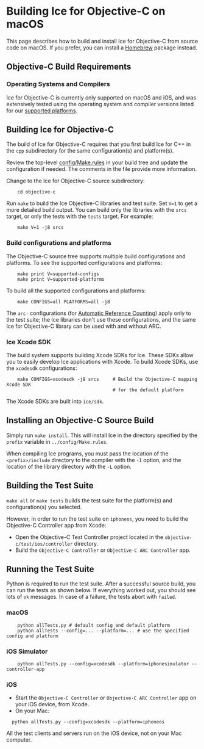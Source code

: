 # Building Ice for Objective-C on macOS

This page describes how to build and install Ice for Objective-C from source
code on macOS. If you prefer, you can install a [Homebrew][1] package instead.

## Objective-C Build Requirements

### Operating Systems and Compilers

Ice for Objective-C is currently only supported on macOS and iOS, and was
extensively tested using the operating system and compiler versions listed for
our [supported platforms][2].

## Building Ice for Objective-C

The build of Ice for Objective-C requires that you first build Ice for C++ in
the `cpp` subdirectory for the same configuration(s) and platform(s).

Review the top-level [config/Make.rules](../config/Make.rules) in your build
tree and update the configuration if needed. The comments in the file provide
more information.

Change to the Ice for Objective-C source subdirectory:
```
    cd objective-c
```
Run `make` to build the Ice Objective-C libraries and test suite. Set `V=1` to
get a more detailed build output. You can build only the libraries with the
`srcs` target, or only the tests with the `tests` target. For example:
```
    make V=1 -j8 srcs
```

### Build configurations and platforms

The Objective-C source tree supports multiple build configurations and
platforms. To see the supported configurations and platforms:
```
    make print V=supported-configs
    make print V=supported-platforms
```
To build all the supported configurations and platforms:
```
    make CONFIGS=all PLATFORMS=all -j8
```
The `arc-` configurations (for [Automatic Reference Counting][3]) apply only to
the test suite; the Ice libraries don't use these configurations, and the same
Ice for Objective-C library can be used with and without ARC.

### Ice Xcode SDK

The build system supports building Xcode SDKs for Ice. These SDKs allow you to
easily develop Ice applications with Xcode. To build Xcode SDKs, use the
`xcodesdk` configurations:
```
    make CONFIGS=xcodesdk -j8 srcs     # Build the Objective-C mapping Xcode SDK
                                       # for the default platform
```
The Xcode SDKs are built into `ice/sdk`.

## Installing an Objective-C Source Build

Simply run `make install`. This will install Ice in the directory specified by
the `prefix` variable in `../config/Make.rules`.

When compiling Ice programs, you must pass the location of the
`<prefix>/include` directory to the compiler with the `-I` option, and the
location of the library directory with the `-L` option.

## Building the Test Suite

`make all` or `make tests` builds the test suite for the platform(s) and
configuration(s) you selected.

However, in order to run the test suite on `iphoneos`, you need to build the
Objective-C Controller app from Xcode:
 - Open the Objective-C Test Controller project located in the
 `objective-c/test/ios/controller` directory.
 - Build the `Objective-C Controller` or `Objective-C ARC Controller` app.

## Running the Test Suite

Python is required to run the test suite. After a successful source build, you
can run the tests as shown below. If everything worked out, you should see lots
of `ok` messages. In case of a failure, the tests abort with `failed`.

### macOS
```
    python allTests.py # default config and default platform
    python allTests --config=... --platform=... # use the specified config and platform
```
### iOS Simulator
```
    python allTests.py --config=xcodesdk --platform=iphonesimulator --controller-app
```
### iOS
 - Start the `Objective-C Controller` or `Objective-C ARC Controller` app on
 your iOS device, from Xcode.
 - On your Mac:
 ```
   python allTests.py --config=xcodesdk --platform=iphoneos
 ```
 All the test clients and servers run on the iOS device, not on your Mac
 computer.

[1]: https://doc.zeroc.com/display/Rel/Using+the+macOS+Binary+Distribution+for+Ice+3.7.0
[2]: https://doc.zeroc.com/display/Rel/Supported+Platforms+for+Ice+3.7.0
[3]: https://en.wikipedia.org/wiki/Automatic_Reference_Counting
